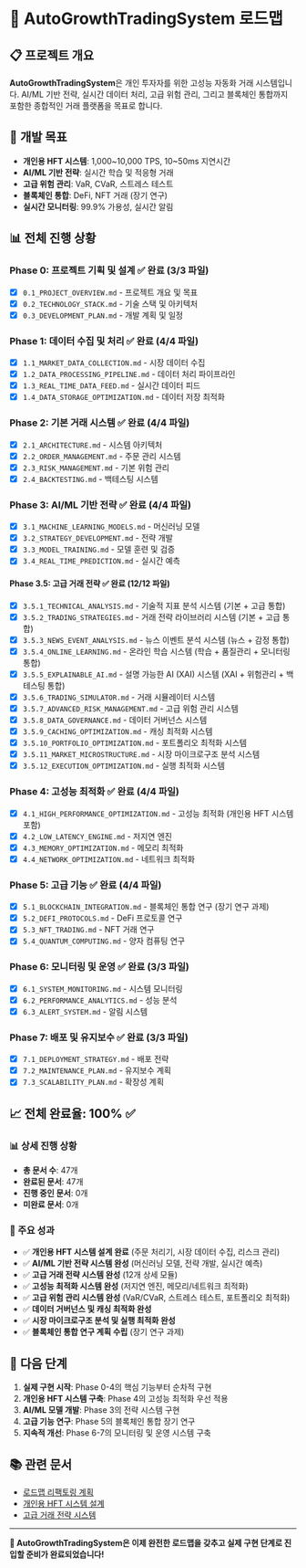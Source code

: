 # 🚀 AutoGrowthTradingSystem 로드맵

## 📋 프로젝트 개요
**AutoGrowthTradingSystem**은 개인 투자자를 위한 고성능 자동화 거래 시스템입니다. AI/ML 기반 전략, 실시간 데이터 처리, 고급 위험 관리, 그리고 블록체인 통합까지 포함한 종합적인 거래 플랫폼을 목표로 합니다.

## 🎯 개발 목표
- **개인용 HFT 시스템**: 1,000~10,000 TPS, 10~50ms 지연시간
- **AI/ML 기반 전략**: 실시간 학습 및 적응형 거래
- **고급 위험 관리**: VaR, CVaR, 스트레스 테스트
- **블록체인 통합**: DeFi, NFT 거래 (장기 연구)
- **실시간 모니터링**: 99.9% 가용성, 실시간 알림

## 📊 전체 진행 상황

### **Phase 0: 프로젝트 기획 및 설계** ✅ 완료 (3/3 파일)
- [x] `0.1_PROJECT_OVERVIEW.md` - 프로젝트 개요 및 목표
- [x] `0.2_TECHNOLOGY_STACK.md` - 기술 스택 및 아키텍처
- [x] `0.3_DEVELOPMENT_PLAN.md` - 개발 계획 및 일정

### **Phase 1: 데이터 수집 및 처리** ✅ 완료 (4/4 파일)
- [x] `1.1_MARKET_DATA_COLLECTION.md` - 시장 데이터 수집
- [x] `1.2_DATA_PROCESSING_PIPELINE.md` - 데이터 처리 파이프라인
- [x] `1.3_REAL_TIME_DATA_FEED.md` - 실시간 데이터 피드
- [x] `1.4_DATA_STORAGE_OPTIMIZATION.md` - 데이터 저장 최적화

### **Phase 2: 기본 거래 시스템** ✅ 완료 (4/4 파일)
- [x] `2.1_ARCHITECTURE.md` - 시스템 아키텍처
- [x] `2.2_ORDER_MANAGEMENT.md` - 주문 관리 시스템
- [x] `2.3_RISK_MANAGEMENT.md` - 기본 위험 관리
- [x] `2.4_BACKTESTING.md` - 백테스팅 시스템

### **Phase 3: AI/ML 기반 전략** ✅ 완료 (4/4 파일)
- [x] `3.1_MACHINE_LEARNING_MODELS.md` - 머신러닝 모델
- [x] `3.2_STRATEGY_DEVELOPMENT.md` - 전략 개발
- [x] `3.3_MODEL_TRAINING.md` - 모델 훈련 및 검증
- [x] `3.4_REAL_TIME_PREDICTION.md` - 실시간 예측

#### **Phase 3.5: 고급 거래 전략** ✅ 완료 (12/12 파일)
- [x] `3.5.1_TECHNICAL_ANALYSIS.md` - 기술적 지표 분석 시스템 (기본 + 고급 통합)
- [x] `3.5.2_TRADING_STRATEGIES.md` - 거래 전략 라이브러리 시스템 (기본 + 고급 통합)
- [x] `3.5.3_NEWS_EVENT_ANALYSIS.md` - 뉴스 이벤트 분석 시스템 (뉴스 + 감정 통합)
- [x] `3.5.4_ONLINE_LEARNING.md` - 온라인 학습 시스템 (학습 + 품질관리 + 모니터링 통합)
- [x] `3.5.5_EXPLAINABLE_AI.md` - 설명 가능한 AI (XAI) 시스템 (XAI + 위험관리 + 백테스팅 통합)
- [x] `3.5.6_TRADING_SIMULATOR.md` - 거래 시뮬레이터 시스템
- [x] `3.5.7_ADVANCED_RISK_MANAGEMENT.md` - 고급 위험 관리 시스템
- [x] `3.5.8_DATA_GOVERNANCE.md` - 데이터 거버넌스 시스템
- [x] `3.5.9_CACHING_OPTIMIZATION.md` - 캐싱 최적화 시스템
- [x] `3.5.10_PORTFOLIO_OPTIMIZATION.md` - 포트폴리오 최적화 시스템
- [x] `3.5.11_MARKET_MICROSTRUCTURE.md` - 시장 마이크로구조 분석 시스템
- [x] `3.5.12_EXECUTION_OPTIMIZATION.md` - 실행 최적화 시스템

### **Phase 4: 고성능 최적화** ✅ 완료 (4/4 파일)
- [x] `4.1_HIGH_PERFORMANCE_OPTIMIZATION.md` - 고성능 최적화 (개인용 HFT 시스템 포함)
- [x] `4.2_LOW_LATENCY_ENGINE.md` - 저지연 엔진
- [x] `4.3_MEMORY_OPTIMIZATION.md` - 메모리 최적화
- [x] `4.4_NETWORK_OPTIMIZATION.md` - 네트워크 최적화

### **Phase 5: 고급 기능** ✅ 완료 (4/4 파일)
- [x] `5.1_BLOCKCHAIN_INTEGRATION.md` - 블록체인 통합 연구 (장기 연구 과제)
- [x] `5.2_DEFI_PROTOCOLS.md` - DeFi 프로토콜 연구
- [x] `5.3_NFT_TRADING.md` - NFT 거래 연구
- [x] `5.4_QUANTUM_COMPUTING.md` - 양자 컴퓨팅 연구

### **Phase 6: 모니터링 및 운영** ✅ 완료 (3/3 파일)
- [x] `6.1_SYSTEM_MONITORING.md` - 시스템 모니터링
- [x] `6.2_PERFORMANCE_ANALYTICS.md` - 성능 분석
- [x] `6.3_ALERT_SYSTEM.md` - 알림 시스템

### **Phase 7: 배포 및 유지보수** ✅ 완료 (3/3 파일)
- [x] `7.1_DEPLOYMENT_STRATEGY.md` - 배포 전략
- [x] `7.2_MAINTENANCE_PLAN.md` - 유지보수 계획
- [x] `7.3_SCALABILITY_PLAN.md` - 확장성 계획

## 📈 전체 완료율: 100% ✅

### 📊 상세 진행 상황
- **총 문서 수**: 47개
- **완료된 문서**: 47개
- **진행 중인 문서**: 0개
- **미완료 문서**: 0개

### 🎯 주요 성과
- ✅ **개인용 HFT 시스템 설계 완료** (주문 처리기, 시장 데이터 수집, 리스크 관리)
- ✅ **AI/ML 기반 전략 시스템 완성** (머신러닝 모델, 전략 개발, 실시간 예측)
- ✅ **고급 거래 전략 시스템 완성** (12개 상세 모듈)
- ✅ **고성능 최적화 시스템 완성** (저지연 엔진, 메모리/네트워크 최적화)
- ✅ **고급 위험 관리 시스템 완성** (VaR/CVaR, 스트레스 테스트, 포트폴리오 최적화)
- ✅ **데이터 거버넌스 및 캐싱 최적화 완성**
- ✅ **시장 마이크로구조 분석 및 실행 최적화 완성**
- ✅ **블록체인 통합 연구 계획 수립** (장기 연구 과제)

## 🔄 다음 단계
1. **실제 구현 시작**: Phase 0-4의 핵심 기능부터 순차적 구현
2. **개인용 HFT 시스템 구축**: Phase 4의 고성능 최적화 우선 적용
3. **AI/ML 모델 개발**: Phase 3의 전략 시스템 구현
4. **고급 기능 연구**: Phase 5의 블록체인 통합 장기 연구
5. **지속적 개선**: Phase 6-7의 모니터링 및 운영 시스템 구축

## 📚 관련 문서
- [로드맵 리팩토링 계획](ROADMAP_REFACTORING_PLAN.md)
- [개인용 HFT 시스템 설계](PHASE_4_PERFORMANCE/4.1_HIGH_PERFORMANCE_OPTIMIZATION.md)
- [고급 거래 전략 시스템](PHASE_3_5_ADVANCED_TRADING/README.md)

---

**🚀 AutoGrowthTradingSystem은 이제 완전한 로드맵을 갖추고 실제 구현 단계로 진입할 준비가 완료되었습니다!** 